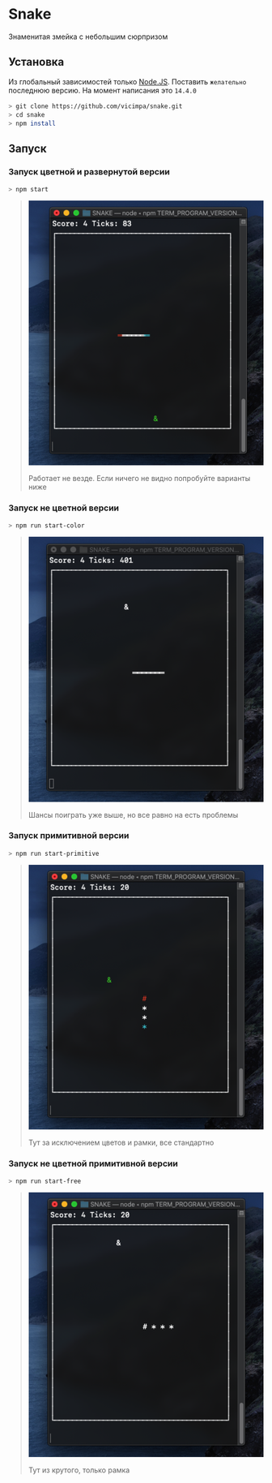 # Snake

Знаменитая змейка с небольшим сюрпризом

## Установка

Из глобальный зависимостей только [Node.JS](https://nodejs.org/ru/download/current/). 
Поставить `желательно` последнюю версию. На момент написания это `14.4.0`
```bash
> git clone https://github.com/vicimpa/snake.git
> cd snake
> npm install
```

## Запуск 

### Запуск цветной и развернутой версии
```bash
> npm start
```

>
> ![normal](https://github.com/vicimpa/snake/raw/master/img/normal.png)
>
> Работает не везде. Если ничего не видно попробуйте варианты ниже
> 

### Запуск не цветной версии
```bash
> npm run start-color
```
>
> ![color](https://github.com/vicimpa/snake/raw/master/img/color.png)
>
> Шансы поиграть уже выше, но все равно на есть проблемы
> 

### Запуск примитивной версии
```bash
> npm run start-primitive
```
> 
> ![primitive](https://github.com/vicimpa/snake/raw/master/img/primitive.png)
>
> Тут за исключением цветов и рамки, все стандартно
> 

### Запуск не цветной примитивной версии
```bash
> npm run start-free
```
> 
> ![primitive](https://github.com/vicimpa/snake/raw/master/img/free.png)
> 
> Тут из крутого, только рамка
> 
